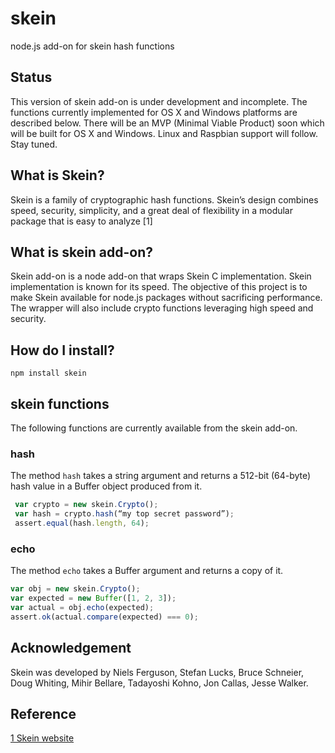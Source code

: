 # skein
node.js add-on for skein hash functions 

## Status
This version of skein add-on is under development and incomplete. The functions currently implemented for OS X and Windows platforms are described below. There will be an MVP (Minimal Viable Product) soon which will be built for OS X and Windows. Linux and Raspbian support will follow. Stay tuned.

## What is Skein?
Skein is a family of cryptographic hash functions. Skein’s design combines speed, security, simplicity, and a great deal of flexibility in a modular package that is easy to analyze  [1]

## What is skein add-on?
Skein add-on is a node add-on that wraps Skein C implementation. Skein implementation is known for its speed. The objective of this project is to make Skein available for node.js packages without sacrificing performance. The wrapper will also include crypto functions leveraging high speed and security.

## How do I install?

```
npm install skein
```

## skein functions
The following functions are currently available from the skein add-on.

### hash
The method `hash` takes a string argument and returns a 512-bit (64-byte) hash value in a Buffer object produced from it.

```javascript
 var crypto = new skein.Crypto();
 var hash = crypto.hash(“my top secret password”);
 assert.equal(hash.length, 64);
 ```

### echo
The method `echo` takes a Buffer argument and returns a copy of it.

```javascript
var obj = new skein.Crypto();
var expected = new Buffer([1, 2, 3]);
var actual = obj.echo(expected);
assert.ok(actual.compare(expected) === 0);
```

## Acknowledgement
Skein was developed by Niels Ferguson, Stefan Lucks, Bruce Schneier, Doug Whiting, Mihir Bellare, Tadayoshi Kohno, Jon Callas, Jesse Walker. 

## Reference
[1 Skein website](https://www.schneier.com/skein.html)

